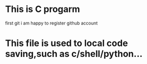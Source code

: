 # This is C progarm
first git
i am happy to register github account

# This file is used to local code saving,such as c/shell/python...
